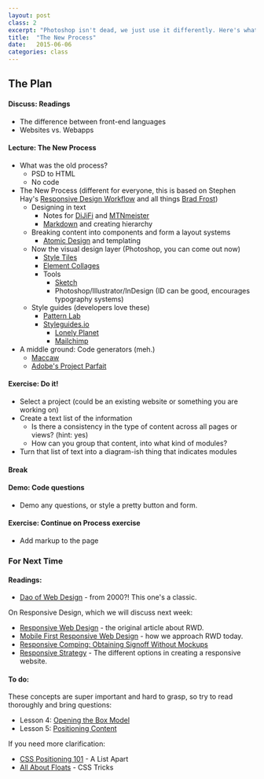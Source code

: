 ```yaml
---
layout: post
class: 2
excerpt: "Photoshop isn't dead, we just use it differently. Here's what we do now."
title:  "The New Process"
date:   2015-06-06
categories: class
---
```


## The Plan

#### <span class="post-title-pre">Discuss:</span> Readings 
	
* The difference between front-end languages
* Websites vs. Webapps

#### <span class="post-title-pre">Lecture:</span> The New Process

* What was the old process?
	* PSD to HTML
	* No code
* The New Process (different for everyone, this is based on Stephen Hay's [Responsive Design Workflow](http://www.responsivedesignworkflow.com/) and all things [Brad Frost](http://bradfrost.com))
	* Designing in text
		* Notes for [DiJiFi](https://github.com/laras126/dijifi-theme/tree/master/_notes	) and [MTNmeister](https://github.com/laras126/mtnmeister-theme/blob/master/content-list.md)
		* [Markdown](http://daringfireball.net/projects/markdown/syntax) and creating hierarchy
	* Breaking content into components and form a layout systems
		* [Atomic Design](http://patternlab.io/about.html) and templating
	* Now the visual design layer (Photoshop, you can come out now)
		* [Style Tiles](http://styletil.es)
		* [Element Collages](http://danielmall.com/articles/rif-element-collages/)
		* Tools
			* [Sketch](http://bohemiancoding.com/sketch/)
			* Photoshop/Illustrator/InDesign (ID can be good, encourages typography systems)
	* Style guides (developers love these)
		* [Pattern Lab](http://patternlab.io)
		* [Styleguides.io](http://styleguides.io)
			* [Lonely Planet](http://rizzo.lonelyplanet.com/styleguide/design-elements/colours)
			* [Mailchimp](http://ux.mailchimp.com/patterns/)
* A middle ground: Code generators (meh.)
	* [Maccaw](http://macaw.co/)
	* [Adobe's Project Parfait](https://assets.adobe.com/link/b8ecd6b6-94ac-468c-9cfa-b2c666c81a6c?section=extract)

#### <span class="post-title-pre">Exercise:</span> Do it!

* Select a project (could be an existing website or something you are working on)
* Create a text list of the information
	* Is there a consistency in the type of content across all pages or views? (hint: yes)
	* How can you group that content, into what kind of modules?
* Turn that list of text into a diagram-ish thing that indicates modules

#### Break

#### <span class="post-title-pre">Demo:</span> Code questions

* Demo any questions, or style a pretty button and form.

#### <span class="post-title-pre">Exercise:</span> Continue on Process exercise

* Add markup to the page

<div class="post-todos notice" markdown="1">

### For Next Time

#### Readings:

* [Dao of Web Design](http://alistapart.com/article/dao) - from 2000?! This one's a classic.

On Responsive Design, which we will discuss next week:

* [Responsive Web Design](http://alistapart.com/article/responsive-web-design) - the original article about RWD.
* [Mobile First Responsive Web Design](http://bradfrost.com/blog/web/mobile-first-responsive-web-design/) - how we approach RWD today.
* [Responsive Comping: Obtaining Signoff Without Mockups](http://alistapart.com/article/responsive-comping-obtaining-signoff-with-mockups)
* [Responsive Strategy](http://bradfrost.com/blog/post/responsive-strategy/) - The different options in creating a responsive website.


#### To do:

These concepts are super important and hard to grasp, so try to read thoroughly and bring questions:

* Lesson 4: [Opening the Box Model](http://learn.shayhowe.com/html-css/positioning-content/)
* Lesson 5: [Positioning Content](http://learn.shayhowe.com/html-css/positioning-content/)

If you need more clarification:

* [CSS Positioning 101](http://alistapart.com/article/css-positioning-101) - A List Apart
* [All About Floats](https://css-tricks.com/all-about-floats/) - CSS Tricks

</div>

